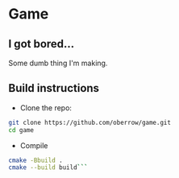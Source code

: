 # Game
## I got bored...
Some dumb thing I'm making.
## Build instructions
- Clone the repo:
```sh
git clone https://github.com/oberrow/game.git
cd game
```
- Compile
```sh
cmake -Bbuild .
cmake --build build```